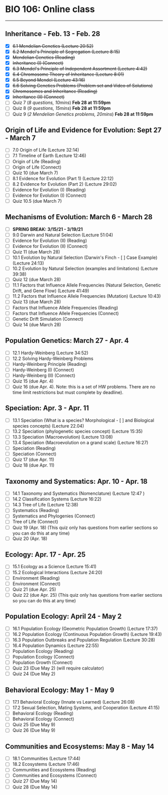 # BIO 106: Online class

***

## Inheritance - Feb. 13 - Feb. 28

- [x] ~~6.1 Mendelian Genetics (Lecture 20:52)~~
- [x] ~~6.2 Mendel's Principle of Segregation (Lecture 8:15)~~
- [x] ~~Mendelian Genetics (Reading)~~
- [x] ~~Inheritance (I) (Connect)~~
- [x] ~~6.3 Mendel's Principle of Independent Assortment (Lecture 4:42)~~
- [x] ~~6.4 Chromosome Theory of Inheritance (Lecture 8:01)~~
- [x] ~~6.5 Beyond Mendel (Lecture 43:16)~~
- [x] ~~6.6 Solving Genetics Problems (Problem set and Video of Solutions)~~
- [x] ~~Chromosomes and Inheritance (Reading)~~
- [x] ~~Inheritance (II) (Connect)~~
- [ ] Quiz 7 (_8 questions, 10mins_) **Feb 28 at 11:59pm**
- [ ] Quiz 8 (_9 questions, 15mins_) **Feb 28 at 11:59pm**
- [ ] Quiz 9 (_2 Mendelian Genetics problems, 20mins_) **Feb 28 at 11:59pm**

## Origin of Life and Evidence for Evolution: Sept 27 - March 7

- [ ] 7.0 Origin of Life (Lecture 32:14)
- [ ] 7.1 Timeline of Earth (Lecture 12:46)
- [ ] Origin of Life (Reading)
- [ ] Origin of Life (Connect)
- [ ] Quiz 10 (due March 7)
- [ ] 8.1 Evidence for Evolution (Part 1) (Lecture 22:12)
- [ ] 8.2 Evidence for Evolution (Part 2) (Lecture 29:02)
- [ ] Evidence for Evolution (I) (Reading)
- [ ] Evidence for Evolution (I) (Connect)
- [ ] Quiz 10.5 (due March 7)

## Mechanisms of Evolution: March 6 - March 28

- [ ] **SPRING BREAK: 3/15/21 - 3/19/21**
- [ ] 9.0 Darwin and Natural Selection (Lecture 51:04)
- [ ] Evidence for Evolution (II) (Reading)
- [ ] Evidence for Evolution (II) (Connect)
- [ ] Quiz 11 (due March 28)
- [ ] 10.1 Evolution by Natural Selection (Darwin's Finch - [ ] Case Example) (Lecture 24:13)
- [ ] 10.2 Evolution by Natural Selection (examples and limitations) (Lecture 39:38)
- [ ] Quiz 12 (due March 28)
- [ ] 11.1 Factors that Influence Allele Frequencies (Natural Selection, Genetic Drift, and Gene Flow) (Lecture 41:49)
- [ ] 11.2 Factors that Influence Allele Frequencies (Mutation) (Lecture 10:43)
- [ ] Quiz 13 (due March 28)
- [ ] Factors that Influence Allele Frequencies (Reading)
- [ ] Factors that Influence Allele Frequencies (Connect)
- [ ] Genetic Drift Simulation (Connect)
- [ ] Quiz 14 (due March 28)

## Population Genetics: March 27 - Apr. 4

- [ ] 12.1 Hardy-Weinberg (Lecture 34:52)
- [ ] 12.2 Solving Hardy-Weinberg Problems
- [ ] Hardy-Weinberg Principle (Reading)
- [ ] Hardy-Weinberg (I) (Connect)
- [ ] Hardy-Weinberg (II) (Connect)
- [ ] Quiz 15 (due Apr. 4)
- [ ] Quiz 16 (due Apr. 4). Note: this is a set of HW problems. There are no time limit restrictions but must complete by deadline).

## Speciation: Apr. 3 - Apr. 11

- [ ] 13.1 Speciation (What is a species? Morphological - [ ] and Biological species concepts) (Lecture 22.04)
- [ ] 13.2 Speciation (phylogenetic species concept) (Lecture 15:35)
- [ ] 13.3 Speciation (Macroevolution) (Lecture 13:08)
- [ ] 13.4 Speciation (Macroevolution on a grand scale) (Lecture 16:27)
- [ ] Speciation (Reading)
- [ ] Speciation (Connect)
- [ ] Quiz 17 (due Apr. 11)
- [ ] Quiz 18 (due Apr. 11)

## Taxonomy and Systematics: Apr. 10 - Apr. 18

- [ ] 14.1 Taxonomy and Systematics (Nomenclature) (Lecture 12:47 )
- [ ] 14.2 Classification Systems (Lecture 16:22)
- [ ] 14.3 Tree of Life (Lecture 12:38)
- [ ] Systematics (Reading)
- [ ] Systematics and Phylogenies (Connect)
- [ ] Tree of Life (Connect)
- [ ] Quiz 19 (Apr. 18) (This quiz only has questions from earlier sections so you can do this at any time)
- [ ] Quiz 20 (Apr. 18)

## Ecology: Apr. 17 - Apr. 25

- [ ] 15.1 Ecology as a Science (Lecture 15:41)
- [ ] 15.2 Ecological Interactions (Lecture 24:20)
- [ ] Environment (Reading)
- [ ] Environment (Connect)
- [ ] Quiz 21 (due Apr. 25)
- [ ] Quiz 22 (due Apr. 25) (This quiz only has questions from earlier sections so you can do this at any time)

## Population Ecology: April 24 - May 2

- [ ] 16.1 Population Ecology (Geometric Population Growth) (Lecture 17:37)
- [ ] 16.2 Population Ecology (Continuous Population Growth) (Lecture 19:43)
- [ ] 16.3 Population Outbreaks and Population Regulation (Lecture 30:28)
- [ ] 16.4 Population Dynamics (Lecture 22:55)
- [ ] Population Ecology (Reading)
- [ ] Population Ecology (Connect)
- [ ] Population Growth (Connect)
- [ ] Quiz 23 (Due May 2) (will require calculator)
- [ ] Quiz 24 (Due May 2)

## Behavioral Ecology: May 1 - May 9

- [ ] 17.1 Behavioral Ecology (Innate vs Learned) (Lecture  26:08)
- [ ] 17.2 Sexual Selection, Mating Systems, and Cooperation (Lecture 41:15)
- [ ] Behavioral Ecology (Reading)
- [ ] Behavioral Ecology (Connect)
- [ ] Quiz 25 (Due May 9)
- [ ] Quiz 26 (Due May 9)

## Communities and Ecosystems: May 8 - May 14

- [ ] 18.1 Communities (Lecture 17:44)
- [ ] 18.2 Ecosystems (Lecture 17:46)
- [ ] Communities and Ecosystems (Reading)
- [ ] Communities and Ecosystems (Connect)
- [ ] Quiz 27 (Due May 14)
- [ ] Quiz 28 (Due May 14)
